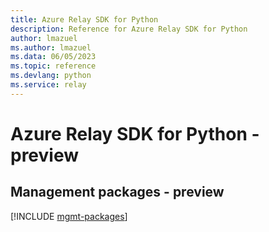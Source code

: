 ```yaml
---
title: Azure Relay SDK for Python
description: Reference for Azure Relay SDK for Python
author: lmazuel
ms.author: lmazuel
ms.data: 06/05/2023
ms.topic: reference
ms.devlang: python
ms.service: relay
---
```

# Azure Relay SDK for Python - preview

## Management packages - preview
[!INCLUDE [mgmt-packages](relay-mgmt-index.md)]